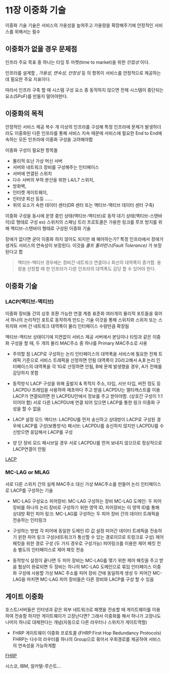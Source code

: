 # 11장 이중화 기술
이중화 기술 기술은 서비스의 가용성을 높여주고 가용량을 확장해주기에 안정적인 서비스를 위해서는 필수


## 이중화가 없을 경우 문제점 

인프라 주요 목표 중 하나는 타임 투 마켓(time to market)을 위한 _민첩성_ 이다.

인프라를 설계할 , _가용성, 연속성, 안정성_ 등 의 항목이 서비스를 안정적으로 제공하는데 필요한 주요 지표이다.

따라서 인프라 구축 할 때 
시스템 구성 요소 중 동작하지 않으면 전체 시스템이 중단되는 요소(SPoF)를 만들지 말아야한다.

## 이중화의 목적
안정적인 서비스 제공
복수 개 이상의 인프라를 구성해 특정 인프라에 문제가 발생하더라도 이중화된 다른 인프라를 통해 서비스 지속
때문에 서비스에 필요한 End to End에 속하는 모든 인프라에 이중화 구성을 고려해야함

이중화 구성이 필요한 항목들
- 물리적 또난 가상 머신 서버
- 서버와 네트워크 장비를 구성해주는 인터페이스 
- 서버에 연결된 스위치
- 다수 서버의 부하 분산을 위한 L4/L7 스위치, 
- 방화벽, 
- 인터켓 게이트웨이, 
- 인터넷 회선 등등 ......
- 위의 요소가 속한 데이터 센터(DR 센터 또는 액티브-액티브 데이터 센터 구축)

이중화 구성을 동시에 운영 중인 상태(액티브-액티브)로 동작 대기 상태(액티브-스탠바이)로 형태로 구성
ex) 스위치의 스패닝 트리 프로토콜은 가용한 링크를 루프 방지를 위해 액티브-스탠바이 형태로 구성된 이중화 기술

장애가 없다면 굳이 이중화 하지 않아도 되지만 왜 해야하는가? 특정 인프라에서 장애가 생겨도 서비스의 연속성이 보장된다. 이것을 _폴트 톨러런스(Fault Tolerance)_ 가 보장된다고 함

> 액티브-액티브 경우에는 장비간 네트워크 연결이나 회선의 대역폭이 증가함. 용량을 산정할 때 한 인프라가 다른 인프라의 대역폭도 감당 할 수 있어야 한다. 


## 이중화 기술
### LACP(액티브-액티브)
이중화 장비들 간의 상호 호환 가능한 연결 계층 표준화
여러개의 물리적 포트들을 묶어서 하나의 논리적인 포트로 동작하게 만드는 기술
이것을 통해 스위치와 스위치 또는 스위치와 서버 간 네트워크 대역폭이 물리 인터페이스 수량만큼 확장됨

액티브-액티브 상태이기에 지연없이 서비스 제공
서버에서 본딩이나 타밍과 같은 이중화 구성을 할 때, 두 개의 물리 MAC주소 중 하나를 Primary MAC주소로 사용

- 주의할 점
LACP로 구성하는 논리 인터페이스의 대역폭을 서비스에 필요한 전체 트래픽 기준으로 서비스 트래픽을 산정하면 안됨
대역폭이 2G라고해서 A,B 논리 인터페이스의 대역폭을 각 1G로 산정하면 안됨, B에 문제 발생했을 경우, A가 전체를 감당하지 못함

- 동작방식
LACP 구성을 위해 출발지 & 목적지 주소, 타입, 서브 타입, 버전 정도 등 LACPDU 프레임을 사용하여 매초마다 주고 받음
LACPDU는 멀티캐스트를 이용
LACP가 연결되려면 한 LACPDU안에서 정보를 주고 받아야함. (상호간 구성이 1:1 이어야 함)
서로 다른 LACPDU에 연결 되어 있으면 LACP를 통한 링크 이중화 구성을 할 수 없음


- LACP 설정 모드 
액티브: LACPDU를 먼저 송신하고 상대방이 LACP로 구성된 경우에 LACP를 구성(보통방식)
패시브: LACPDU를 송신하지 않지만 LACPDU를 수신받으면 응답해서 LACP를 구성
* 양 단 장비 모드 패시브일 경우 서로 LACPDU를 먼저 보내지 않으므로 정상적으로 LACP연결이 안됨



[LACP](https://ja-gamma.tistory.com/entry/LACP%EA%B0%9C%EB%85%90%EB%8F%99%EC%9E%91%EC%9B%90%EB%A6%AC)




### MC-LAG or MLAG 
서로 다른 스위치 간의 실제 MAC주소 대신 가상 MAC주소를 만들어 논리 인터페이스로 LACP를 구성하는 기술 

- MC-LAG 구성요소 
피어장비: MC-LAG 구성하는 장비
MC-LAG 도메인: 두 피어 장비를 하나의 논리 장비로 구성하기 위한 영역 ID, 피어장비는 이 영역 ID를 통해 상대방 확인
피어 링크: MC-LAG를 구성하는 두 피어 장비 간의 데이터 트래픽을 전송하는 인터링크 

- 구성하는 방법 
각 피어에 동일한 도메인 ID 값 설정
피어간 데이터 트래픽을 전송하기 윈한 피어 링크 구성(네트워크가 통신할 수 있는 경로이므로 트렁크로 구성)
제어 패킷을 위한 경로 구성 (두 가지 경우로 구성가능)
  피어링크를 이용한 제어 패킷 전송
  별도의 인터페이스로 제어 패킷 전송 


- 동작방식
설정이 끝나면 두 피어 장비는 MC-LAG를 맺기 위한 제어 패킷을 주고 받음
협상이 완료되면 두 장비는 하나의 MC-LAG 도메인으로 묶임
인터페이스 이중화 구성에 사용할 가상 MAC 주소를 피어 장비 간에 동일하게 생성
두 피어간 MC-LAG을 마치면 MC-LAG 피어 장비들은 다른 장비와 LACP를 구성 할 수 있음


## 게이트 이중화
호스트/서버들은 인터넷과 같은 외부 네트워크로 패켓을 전송할 때 게이트웨이를 이용하여 전송함
하지만 게이트웨이가 고장난다면? 그래서 이중화를 해서 하나가 고장나도 나머지 하나로 대체한다는 개념(자동으로 다른 라우터나 스위치가 게이트역할)


- FHRP
게이트웨이 이중화 프로토콜 (FHRP:First Hop Redundancy Protocols)
FHRP는 다수의 라우터를 하나의 Group으로 묶어서 우회경로를 제공하여 서비스의 연속성을 가능하게함

[FHRP](https://gakari.tistory.com/entry/%EB%AC%B8-FHRPFirst-Hop-Redundancy-Protocol)



시스코, IBM, 알카텔-루슨트...